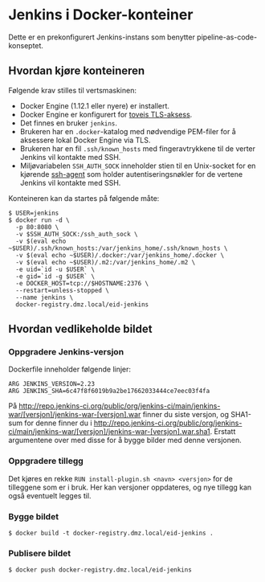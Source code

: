 # Jenkins i Docker-konteiner

Dette er en prekonfigurert Jenkins-instans som benytter pipeline-as-code-konseptet.

## Hvordan kjøre konteineren

Følgende krav stilles til vertsmaskinen:
* Docker Engine (1.12.1 eller nyere) er installert.
* Docker Engine er konfigurert for [toveis TLS-aksess](https://docs.docker.com/engine/security/https/).
* Det finnes en bruker `jenkins`.
* Brukeren har en `.docker`-katalog med nødvendige PEM-filer for å aksessere lokal Docker Engine via TLS.
* Brukeren har en fil `.ssh/known_hosts` med fingeravtrykkene til de verter Jenkins vil kontakte med SSH.
* Miljøvariabelen `SSH_AUTH_SOCK` inneholder stien til en Unix-socket for en kjørende
  [ssh-agent](https://wiki.archlinux.org/index.php/SSH_keys#SSH_agents) som holder autentiseringsnøkler for de vertene
  Jenkins vil kontakte med SSH.

Konteineren kan da startes på følgende måte:
```
$ USER=jenkins
$ docker run -d \
  -p 80:8080 \
  -v $SSH_AUTH_SOCK:/ssh_auth_sock \
  -v $(eval echo ~$USER)/.ssh/known_hosts:/var/jenkins_home/.ssh/known_hosts \
  -v $(eval echo ~$USER)/.docker:/var/jenkins_home/.docker \
  -v $(eval echo ~$USER)/.m2:/var/jenkins_home/.m2 \
  -e uid=`id -u $USER` \
  -e gid=`id -g $USER` \
  -e DOCKER_HOST=tcp://$HOSTNAME:2376 \
  --restart=unless-stopped \
  --name jenkins \
  docker-registry.dmz.local/eid-jenkins
```

## Hvordan vedlikeholde bildet

### Oppgradere Jenkins-versjon

Dockerfile inneholder følgende linjer:

```
ARG JENKINS_VERSION=2.23
ARG JENKINS_SHA=6c47f8f6019b9a2be17662033444ce7eec03f4fa
```

På http://repo.jenkins-ci.org/public/org/jenkins-ci/main/jenkins-war/[versjon]/jenkins-war-[versjon].war finner du siste versjon, og SHA1-sum for denne finner du i http://repo.jenkins-ci.org/public/org/jenkins-ci/main/jenkins-war/[versjon]/jenkins-war-[versjon].war.sha1. Erstatt argumentene over med disse for å bygge bilder med denne versjonen.

### Oppgradere tillegg

Det kjøres en rekke `RUN install-plugin.sh <navn> <versjon>` for de tilleggene som er i bruk. Her kan versjoner oppdateres, og nye tillegg kan også eventuelt legges til.

### Bygge bildet

```
$ docker build -t docker-registry.dmz.local/eid-jenkins .
```

### Publisere bildet

```
$ docker push docker-registry.dmz.local/eid-jenkins
```
